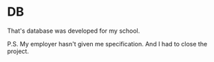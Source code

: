 # DB
That's database was developed for my school. 

P.S. My employer hasn't given me specification. And I had to close the project.
